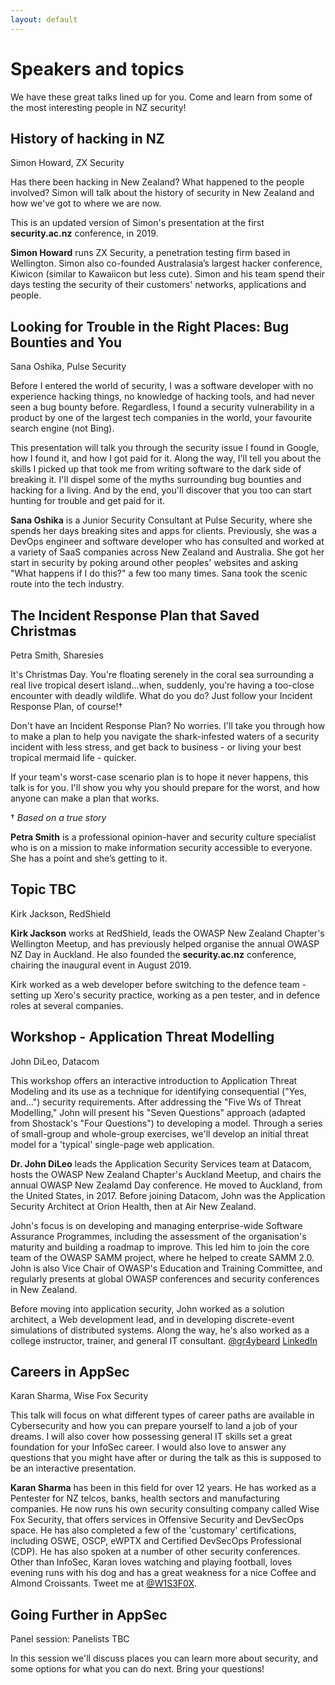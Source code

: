 ```yaml
---
layout: default
---
```


# Speakers and topics

We have these great talks lined up for you. Come and learn from some of the most interesting people in NZ security!

## History of hacking in NZ
Simon Howard, ZX Security   

Has there been hacking in New Zealand? What happened to the people involved? Simon will talk about the history of security in New Zealand and how we've got to where we are now.

This is an updated version of Simon's presentation at the first **security.ac.nz** conference, in 2019.

**Simon Howard** runs ZX Security, a penetration testing firm based in Wellington. Simon also co-founded Australasia’s largest hacker conference, Kiwicon (similar to Kawaiicon but less cute). Simon and his team spend their days testing the security of their customers' networks, applications and people.

## Looking for Trouble in the Right Places: Bug Bounties and You    
Sana Oshika, Pulse Security

Before I entered the world of security, I was a software developer with no experience hacking things, no knowledge of hacking tools, and had never seen a bug bounty before. Regardless, I found a security vulnerability in a product by one of the largest tech companies in the world, your favourite search engine (not Bing).

This presentation will talk you through the security issue I found in Google, how I found it, and how I got paid for it. Along the way, I'll tell you about the skills I picked up that took me from writing software to the dark side of breaking it. I'll dispel some of the myths surrounding bug bounties and hacking for a living. And by the end, you'll discover that you too can start hunting for trouble and get paid for it.

**Sana Oshika** is a Junior Security Consultant at Pulse Security, where she spends her days breaking sites and apps for clients. Previously, she was a DevOps engineer and software developer who has consulted and worked at a variety of SaaS companies across New Zealand and Australia. She got her start in security by poking around other peoples' websites and asking "What happens if I do this?" a few too many times. Sana took the scenic route into the tech industry.

## The Incident Response Plan that Saved Christmas
Petra Smith, Sharesies

It's Christmas Day. You're floating serenely in the coral sea surrounding a real live tropical desert island...when, suddenly, you're having a too-close encounter with deadly wildlife. What do you do? Just follow your Incident Response Plan, of course!&dagger;

Don't have an Incident Response Plan? No worries. I'll take you through how to make a plan to help you navigate the shark-infested waters of a security incident with less stress, and get back to business - or living your best tropical mermaid life - quicker.

If your team's worst-case scenario plan is to hope it never happens, this talk is for you. I'll show you why you should prepare for the worst, and how anyone can make a plan that works.

&dagger; *Based on a true story*

**Petra Smith** is a professional opinion-haver and security culture specialist who is on a mission to make information security accessible to everyone. She has a point and she’s getting to it.

## Topic TBC
Kirk Jackson, RedShield

**Kirk Jackson** works at RedShield, leads the OWASP New Zealand Chapter's Wellington Meetup, and has previously helped organise the annual OWASP NZ Day in Auckland. He also founded the **security.ac.nz** conference, chairing the inaugural event in August 2019.

Kirk worked as a web developer before switching to the defence team - setting up Xero's security practice, working as a pen tester, and in defence roles at several companies.

## Workshop - Application Threat Modelling
John DiLeo, Datacom

This workshop offers an interactive introduction to Application Threat Modeling and its use as a technique for identifying consequential ("Yes, and...") security requirements. After  addressing the "Five Ws of Threat Modelling," John will present his "Seven Questions" approach (adapted from Shostack's "Four Questions") to developing a model. Through a series of small-group and whole-group exercises, we'll develop an initial threat model for a 'typical' single-page web application.

**Dr. John DiLeo** leads the Application Security Services team at Datacom, hosts the OWASP New Zealand Chapter's Auckland Meetup, and chairs the annual OWASP New Zealamd Day conference. He moved to Auckland, from the United States, in 2017. Before joining Datacom, John was the Application Security Architect at Orion Health, then at Air New Zealand. 

John's focus is on developing and managing enterprise-wide Software Assurance Programmes, including the assessment of the organisation's maturity and building a roadmap to improve. This led him to join the core team of the OWASP SAMM project, where he helped to create SAMM 2.0. John is also Vice Chair of OWASP's Education and Training Committee, and regularly presents at global OWASP conferences and security conferences in New Zealand.

Before moving into application security, John worked as a solution architect, a Web development lead, and in developing discrete-event simulations of distributed systems. Along the way, he's also worked as a college instructor, trainer, and general IT consultant.
[@gr4ybeard](https://twitter.com/gr4ybeard) 
[LinkedIn](https://nz.linkedin.com/in/john-dileo)

## Careers in AppSec
Karan Sharma, Wise Fox Security

This talk will focus on what different types of career paths are available in Cybersecurity and how you can prepare yourself to land a job of your dreams. I will also cover how possessing general IT skills set a great foundation for your InfoSec career. I would also love to answer any questions that you might have after or during the talk as this is supposed to be an interactive presentation.

**Karan Sharma** has been in this field for over 12 years. He has worked as a Pentester for NZ telcos, banks, health sectors and manufacturing companies. He now runs his own security consulting company called Wise Fox Security, that offers services in Offensive Security and DevSecOps space. He has also completed a few of the 'customary' certifications, including OSWE, OSCP, eWPTX and Certified DevSecOps Professional (CDP). He has also spoken at a number of other security conferences. Other than InfoSec, Karan loves watching and playing football, loves evening runs with his dog and has a great weakness for a nice Coffee and Almond Croissants. Tweet me at [@W1S3F0X](http://twitter.com/W1S3F0X).

## Going Further in AppSec
Panel session: Panelists TBC 

In this session we'll discuss places you can learn more about security, and some options for what you can do next. Bring your questions!